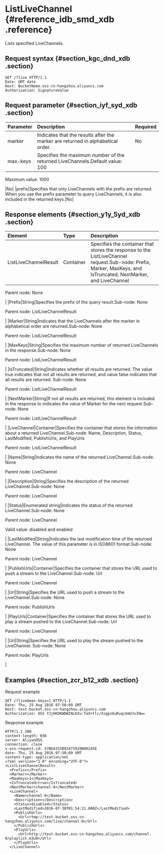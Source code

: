 # ListLiveChannel {#reference_idb_smd_xdb .reference}

Lists specified LiveChannels.

## Request syntax {#section_kgc_dnd_xdb .section}

```
GET /?live HTTP/1.1
Date: GMT date
Host: BucketName.oss-cn-hangzhou.aliyuncs.com
Authorization: SignatureValue
```

## Request parameter {#section_iyf_syd_xdb .section}

|Parameter|Description|Required|
|:--------|:----------|:-------|
|marker|Indicates that the results after the marker are returned in alphabetical order.|No|
|max-keys|Specifies the maximum number of the returned LiveChannels.Default value: 100

Maximum value: 1000

|No|
|prefix|Specifies that only LiveChannels with the prefix are returned. When you use the prefix parameter to query LiveChannels, it is also included in the returned keys.|No|

## Response elements {#section_y1y_5yd_xdb .section}

|Element|Type|Description|
|:------|:---|:----------|
|ListLiveChannelResult|Container|Specifies the container that stores the response to the ListLiveChannel request.Sub-node: Prefix, Marker, MaxKeys, and IsTruncated, NextMarker, and LiveChannel

Parent node: None

|
|Prefix|String|Specifies the prefix of the query result.Sub-node: None

Parent node: ListLiveChannelResult

|
|Marker|String|Indicates that the LiveChannels after the marker in alphabetical order are returned.Sub-node: None

Parent node: ListLiveChannelResult

|
|MaxKeys|String|Specifies the maximum number of returned LiveChannels in the response.Sub-node: None

Parent node: ListLiveChannelResult

|
|IsTruncated|String|Indicates whether all results are returned. The value true indicates that not all results are returned, and value false indicates that all results are returned. Sub-node: None

Parent node: ListLiveChannelResult

|
|NextMarker|String|If not all results are returned, this element is included in the response to indicates the value of Marker for the next request.Sub-node: None

Parent node: ListLiveChannelResult

|
|LiveChannel|Container|Specifies the container that stores the information about a returned LiveChannel.Sub-node: Name, Description, Status, LastModified, PublishUrls, and PlayUrls

Parent node: ListLiveChannelResult

|
|Name|String|Indicates the name of the returned LiveChannel.Sub-node: None

Parent node: LiveChannel

|
|Description|String|Specifies the description of the returned LiveChannel.Sub-node: None

Parent node: LiveChannel

|
|Status|Enumerated string|Indicates the status of the returned LiveChannel.Sub-node: None

Parent node: LiveChannel

Valid value: disabled and enabled

|
|LastModified|String|Indicates the last modification time of the returned LiveChannel. The value of this parameter is in ISO8601 format.Sub-node: None

Parent node: LiveChannel

|
|PublishUrls|Container|Specifies the container that stores the URL used to push a stream to the LiveChannel.Sub-node: Url

Parent node: LiveChannel

|
|Url|String|Specifies the URL used to push a stream to the LiveChannel.Sub-node: None

Parent node: PublishUrls

|
|PlayUrls|Container|Specifies the container that stores the URL used to play a stream pushed to the LiveChannel.Sub-node: Url

Parent node: LiveChannel

|
|Url|String|Specifies the URL used to play the stream pushed to the LiveChannel. Sub-node: None

Parent node: PlayUrls

|

## Examples {#section_zcr_b12_xdb .section}

Request example

```
GET /?live&max-keys=1 HTTP/1.1
Date: Thu, 25 Aug 2016 07:50:09 GMT
Host: test-bucket.oss-cn-hangzhou.aliyuncs.com
Authorization: OSS YJjHKOKWDWINLKXv:TaX+tlc/Xsgpz6uRuqcbmUJsIHw=
```

Response example

```
HTTP/1.1 200
content-length: 656
server: AliyunOSS
connection: close
x-oss-request-id: 57BEA331B92475920B00245E
date: Thu, 25 Aug 2016 07:50:09 GMT
content-type: application/xml
<?xml version="1.0" encoding="UTF-8"?>
<ListLiveChannelResult>
  <Prefix></Prefix>
  <Marker></Marker>
  <MaxKeys>1</MaxKeys>
  <IsTruncated>true</IsTruncated>
  <NextMarker>channel-0</NextMarker>
  <LiveChannel>
    <Name>channel-0</Name>
    <Description></Description>
    <Status>disabled</Status>
    <LastModified>2016-07-30T01:54:21.000Z</LastModified>
    <PublishUrls>
      <Url>rtmp://test-bucket.oss-cn-hangzhou.aliyuncs.com/live/channel-0</Url>
    </PublishUrls>
    <PlayUrls>
      <Url>http://test-bucket.oss-cn-hangzhou.aliyuncs.com/channel-0/playlist.m3u8</Url>
    </PlayUrls>
  </LiveChannel>
```

